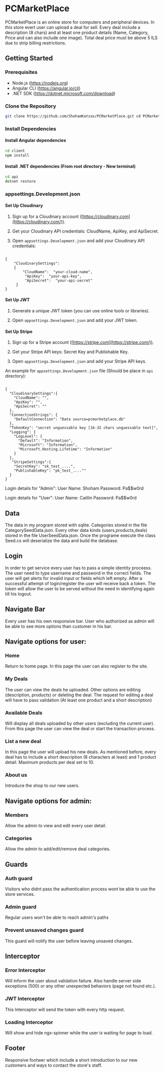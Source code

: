 # PCMarketPlace

PCMarketPlace is an online store for computers and peripheral devices.
In this store evert user can upload a deal for sell.
Every deal include a description (8 chars) and at least one product details (Name, Category, Price and can also include one image).
Total deal price must be above 5 ILS due to strip billing restrictions.

## Getting Started 

### Prerequisites  
- Node.js (https://nodejs.org) 
- Angular CLI (https://angular.io/cli) 
- .NET SDK (https://dotnet.microsoft.com/download) 

### Clone the Repository  

```bash 
git clone https://github.com/ShohamKatzav/PCMarketPlace.git cd PCMarketPlace
```
### Install Dependencies
#### Install Angular dependencies
```bash 
cd client
npm install
```

#### Install .NET dependencies (From root directory - New terminal)
```bash 
cd api
dotnet restore
```

### appsettings.Development.json

#### Set Up Cloudinary

1.  Sign up for a Cloudinary account ([https://cloudinary.com](https://cloudinary.com/)).
    
2.  Get your Cloudinary API credentials: CloudName, ApiKey, and ApiSecret.
    
3.  Open `appsettings.Development.json` and add your Cloudinary API credentials:

<code>
{  
	"CloudinarySettings":  
	{ 
		"CloudName":  "your-cloud-name",
		 "ApiKey":  "your-api-key", 
		 "ApiSecret":  "your-api-secret"  
	 } 
}
</code>

#### Set Up JWT

1.  Generate a unique JWT token (you can use online tools or libraries).
    
2.  Open `appsettings.Development.json` and add your JWT token.

#### Set Up Stripe

1.  Sign up for a Stripe account ([https://stripe.com](https://stripe.com/)).
    
2.  Get your Stripe API keys: Secret Key and Publishable Key.
    
3.  Open `appsettings.Development.json` and add your Stripe API keys.

An example for `appsettings.Development.json` file (Should be place in ```api``` directory):

<code>
{
  "CloudinarySettings":{
    "CloudName": "",
    "ApiKey": "",
    "ApiSecret": ""
  },
  "ConnectionStrings": {
    "DefaultConnection": "Data source=pcmarketplace.db"
  },
  "TokenKey": "secret unguessable key [16-32 chars unguessable text]",
  "Logging": {
    "LogLevel": {
      "Default": "Information",
      "Microsoft": "Information",
      "Microsoft.Hosting.Lifetime": "Information"
    }
  },
   "StripeSettings":{
    "SecretKey": "sk_test_....",
    "PublishableKey": "pk_test_....""
  }
}
</code>

Login details for "Admin":
User Name: Shoham
Password: Pa$$w0rd

Login details for "User":
User Name: Caitlin
Password: Pa$$w0rd

## Data

The data in my program stored with sqlite.
Categories stored in the file CategorySeedData.json.
Every other data kinds (users,products,deals) stored in the file UserSeedData.json.
Once the programe execute the class Seed.cs will deserialize the data and build the database.

## Login

In order to get service every user has to pass a simple identity proceess.
The user need to type username and password in the correct fields.
The user will get alerts for invalid input or fields which left empty.
After a successful attempt of login/register the user will receive back a token.
The token will allow the user to be served without the need in identifying again till his logout.
 
## Navigate Bar

Every user has his own responsive bar.
User who authorized as admin will be able to see more options than customer in his bar.

## Navigate options for user:

### Home

Return to home page.
In this page the user can also register to the site.

### My Deals

The user can view the deals he uploaded.
Other options are editing (description, products) or deleting the deal.
The request for editing a deal will have to pass validation (At least one product and a short description)

### Available Deals

Will display all deals uploaded by other users (excluding the current user).
From this page the user can view the deal or start the transaction process.

### List a new deal

In this page the user will upload his new deals.
As mentioned before, every deal has to include a short description (8 characters at least) and 1 product detail.
Maximum products per deal set to 10.

### About us

Introduce the shop to our new users.

## Navigate options for admin:

### Members

Allow the admin to view and edit every user detail.

### Categories

Allow the admin to add/edit/remove deal categories.

## Guards

### Auth guard

Visitors who didnt pass the authentication process wont be able to use the store services.

### Admin guard

Regular users won't be able to reach admin's paths

### Prevent unsaved changes guard

This guard will notify the user before leaving unsaved changes.

## Interceptor

### Error Interceptor

Will inform the user about validation failure.
Also handle server side exceptions (500) or any other unexpected behaviors (page not found etc.).

### JWT Interceptor

This Interceptor will send the token with every http request.

### Loading Interceptor

Will show and hide ngx-spinner while the user is waiting for page to load.


## Footer

Responsive footwer which include a short introduction to our new customers and ways to contact the store's staff.

